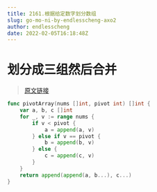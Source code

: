 ```yaml
---
title: 2161.根据给定数字划分数组
slug: go-mo-ni-by-endlesscheng-axo2
author: endlesscheng
date: 2022-02-05T16:18:48Z
---
```

# 划分成三组然后合并
 
> [原文链接](https://leetcode.cn/problems/partition-array-according-to-given-pivot/solution/go-mo-ni-by-endlesscheng-axo2)
```go
func pivotArray(nums []int, pivot int) []int {
	var a, b, c []int
	for _, v := range nums {
		if v < pivot {
			a = append(a, v)
		} else if v == pivot {
			b = append(b, v)
		} else {
			c = append(c, v)
		}
	}
	return append(append(a, b...), c...)
}
```

